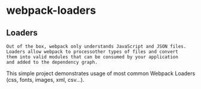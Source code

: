 # webpack-loaders

## Loaders

```
Out of the box, webpack only understands JavaScript and JSON files.
Loaders allow webpack to processother types of files and convert
them into valid modules that can be consumed by your application
and added to the dependency graph.
```

This simple project demonstrates usage of most common
Webpack Loaders (css, fonts, images, xml, csv...).
